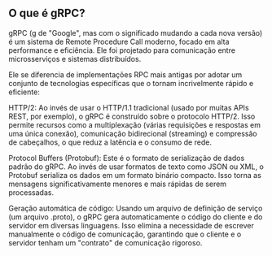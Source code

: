 ## O que é gRPC?
gRPC (g de "Google", mas com o significado mudando a cada nova versão) é um sistema de Remote Procedure Call moderno, focado em alta performance e eficiência. Ele foi projetado para comunicação entre microsserviços e sistemas distribuídos.

Ele se diferencia de implementações RPC mais antigas por adotar um conjunto de tecnologias específicas que o tornam incrivelmente rápido e eficiente:

HTTP/2: Ao invés de usar o HTTP/1.1 tradicional (usado por muitas APIs REST, por exemplo), o gRPC é construído sobre o protocolo HTTP/2. Isso permite recursos como a multiplexação (várias requisições e respostas em uma única conexão), comunicação bidirecional (streaming) e compressão de cabeçalhos, o que reduz a latência e o consumo de rede.

Protocol Buffers (Protobuf): Este é o formato de serialização de dados padrão do gRPC. Ao invés de usar formatos de texto como JSON ou XML, o Protobuf serializa os dados em um formato binário compacto. Isso torna as mensagens significativamente menores e mais rápidas de serem processadas.

Geração automática de código: Usando um arquivo de definição de serviço (um arquivo .proto), o gRPC gera automaticamente o código do cliente e do servidor em diversas linguagens. Isso elimina a necessidade de escrever manualmente o código de comunicação, garantindo que o cliente e o servidor tenham um "contrato" de comunicação rigoroso.



